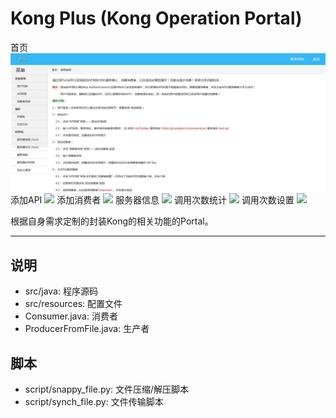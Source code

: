 # Kong Plus (Kong Operation Portal)

首页
![](img/index.jpg)
添加API
![](addapi.png)
添加消费者
![](addconsumer.png)
服务器信息
![](sinfo.png)
调用次数统计
![](count1.png)
调用次数设置
![](count2.png)

根据自身需求定制的封装Kong的相关功能的Portal。

------

## 说明
 - src/java: 程序源码
 - src/resources: 配置文件
 - Consumer.java: 消费者
 - ProducerFromFile.java: 生产者

## 脚本
 - script/snappy_file.py: 文件压缩/解压脚本
 - script/synch_file.py: 文件传输脚本
